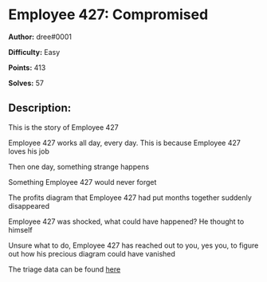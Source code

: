 # Employee 427: Compromised

**Author:** dree#0001

**Difficulty:** Easy

**Points:** 413

**Solves:** 57


## Description:

This is the story of Employee 427

Employee 427 works all day, every day. This is because Employee 427 loves his job

Then one day, something strange happens

Something Employee 427 would never forget

The profits diagram that Employee 427 had put months together suddenly disappeared

Employee 427 was shocked, what could have happened? He thought to himself

Unsure what to do, Employee 427 has reached out to you, yes you, to figure out how his precious diagram could have vanished

The triage data can be found [here](https://storage.googleapis.com/wolvctf-bucket/formerly-mega/data.zip)
